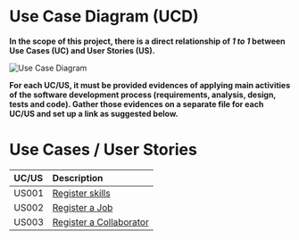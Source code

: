 # Use Case Diagram (UCD)

**In the scope of this project, there is a direct relationship of _1 to 1_ between Use Cases (UC) and User Stories (US).**

![Use Case Diagram](C:\GitHubProjects\Park_Management\Design\01_Requirements-Engineering\svg\use-case-diagram.svg)

**For each UC/US, it must be provided evidences of applying main activities of the software development process (requirements, analysis, design, tests and code). Gather those evidences on a separate file for each UC/US and set up a link as suggested below.**

# Use Cases / User Stories

| UC/US | Description                                                                 |                   
|:------|:----------------------------------------------------------------------------|
| US001 | [Register skills](C:\GitHubProjects\Park_Management\Design\us001\Readme.md) |
| US002 | [Register a Job](C:\GitHubProjects\Park_Management\Design\us002\Readme.md)            |
| US003 | [Register a Collaborator](C:\GitHubProjects\Park_Management\Design\us003\Readme.md)   |